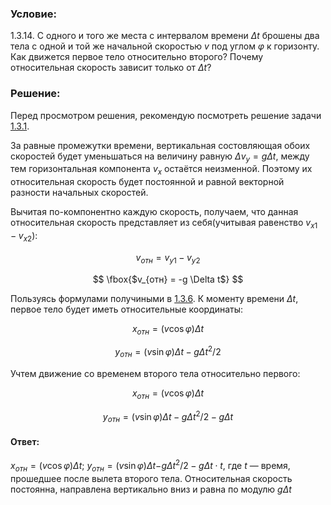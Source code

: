 ###  Условие:

$1.3.14.$ С одного и того же места с интервалом времени $\Delta t$ брошены два тела с одной и той же начальной скоростью $v$ под углом $\varphi$ к горизонту. Как движется первое тело относительно второго? Почему относительная скорость зависит только от $\Delta t$?

###  Решение:

Перед просмотром решения, рекомендую посмотреть решение задачи [1.3.1](../1.3.1).

За равные промежутки времени, вертикальная состовляющая обоих скоростей будет уменьшаться на величину равную $\Delta v_y = g \Delta t$, между тем горизонтальная компонента $v_x$ остаётся неизменной. Поэтому их относительная скорость будет постоянной и равной векторной разности начальных скоростей.

Вычитая по-компонентно каждую скорость, получаем, что данная относительная скорость представляет из себя(учитывая равенство $v_{x1} - v_{x2}$):

$$
v_{отн} = v_{y1} - v_{y2}
$$

$$
\fbox{$v_{отн} = -g \Delta t$}
$$

Пользуясь формулами получиными в [1.3.6](../1.3.6). К моменту времени $\Delta t$, первое тело будет иметь относительные координаты:

$$
x_{{отн}}=(v\cos\varphi)\Delta t
$$

$$
y_{{отн}}=(v\sin\varphi)\Delta t-g\Delta t^{2}/2
$$

Учтем движение со временем второго тела относительно первого:

$$
x_{{отн}}=(v\cos\varphi)\Delta t
$$

$$
y_{{отн}}=(v\sin\varphi)\Delta t-g\Delta t^{2}/2 - g \Delta t
$$

#### Ответ:

$x_{{отн}}=(v\cos\varphi)\Delta t;$ $y_{{отн}}=(v\sin\varphi)\Delta t$$-g\Delta t^{2}/2-g\Delta t\cdot t$, где $t$ — время, прошедшее после вылета второго тела. Относительная скорость постоянна, направлена вертикально вниз и равна по модулю $g \Delta t$